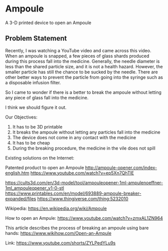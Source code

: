 # Ampoule
A 3-D printed device to open an Ampoule


## Problem Statement 
Recently, I was watching a YouTube video and came across this video. 
When an ampoule is snapped, a few pieces of glass shards produced during this process fall into the medicine. Generally, the needle diameter is less than the shared particle size, and it is not a health hazard. However, the smaller particle has still the chance to be sucked by the needle. There are other better ways to prevent the particle from going into the syringe such as a disposable infusion filter. 

So I came to wonder if there is a better to break the ampoule without letting any piece of glass fall into the medicine. 

I think we should figure it out. 


Our Objectives: 
1. It has to be 3D printable
2. It breaks the ampoule without letting any particles fall into the medicine
3. The device does not come in any contact with the medicine
4. It has to be cheap
5. During the breaking procedure, the medicine in the vile does not spill 

Existing solutions on the Internet: 

Patented product to open an Ampoule
http://ampoule-opener.com/index-english.htm
https://www.youtube.com/watch?v=ep5Xn7QhTlE


https://cults3d.com/en/3d-model/tool/ampouleopener-1ml-ampulenoeffner-1ml_ampouleopener_v1-0-stl
https://www.printables.com/en/model/693889-ampoule-breaker-expanded/files
https://www.thingiverse.com/thing:5232010


Wikipedia: 
https://en.wikipedia.org/wiki/Ampoule

How to open an Ampule: 
https://www.youtube.com/watch?v=zmxAL1ZN964

This article describes the process of breaking an ampoule using bare hands:
https://www.wikihow.com/Open-an-Ampule

Link: 
https://www.youtube.com/shorts/ZYLPedYLu9s

